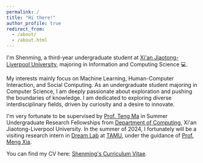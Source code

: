 ```yaml
---
permalink: /
title: "Hi there!"
author_profile: true
redirect_from: 
  - /about/
  - /about.html
---
```


I'm Shenming, a third-year undergraduate student at [Xi'an Jiaotong-Liverpool University](https://www.xjtlu.edu.cn/en), majoring in Information and Computing Science 💻. 
  
My interests mainly focus on Machine Learning, Human-Computer Interaction, and Social Computing. As an undergraduate student majoring in Computer Science, I am deeply passionate about exploration and pushing the boundaries of knowledge. I am dedicated to exploring diverse interdisciplinary fields, driven by curiosity and a desire to innovate.

I'm very fortunate to be supervised by [Prof. Teng Ma](https://scholar.xjtlu.edu.cn/en/persons/TengMa) in Summer Undergraduate Research Fellowships from [Department of Computing](https://scholar.xjtlu.edu.cn/en/organisations/department-of-computing), Xi'an Jiaotong-Liverpool University. In the summer of 2024, I fortunately will be a visiting research intern in [Dream Lab](https://www.xiameng.org/DreamLab/) at [TAMU](https://www.tamu.edu/index.html), under the guidance of [Prof. Meng Xia](https://www.xiameng.org/).

You can find my CV here: [Shenming's Curriculum Vitae](../assets/Curriculum_Vitae.pdf).
